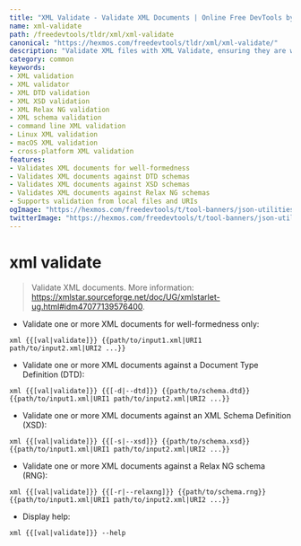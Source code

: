 ```yaml
---
title: "XML Validate - Validate XML Documents | Online Free DevTools by Hexmos"
name: xml-validate
path: /freedevtools/tldr/xml/xml-validate
canonical: "https://hexmos.com/freedevtools/tldr/xml/xml-validate/"
description: "Validate XML files with XML Validate, ensuring they are well-formed and adhere to specified schemas. Free online tool, no registration required."
category: common
keywords:
- XML validation
- XML validator
- XML DTD validation
- XML XSD validation
- XML Relax NG validation
- XML schema validation
- command line XML validation
- Linux XML validation
- macOS XML validation
- cross-platform XML validation
features:
- Validates XML documents for well-formedness
- Validates XML documents against DTD schemas
- Validates XML documents against XSD schemas
- Validates XML documents against Relax NG schemas
- Supports validation from local files and URIs
ogImage: "https://hexmos.com/freedevtools/t/tool-banners/json-utilities-banner.png"
twitterImage: "https://hexmos.com/freedevtools/t/tool-banners/json-utilities-banner.png"
---
```


# xml validate

> Validate XML documents.
> More information: <https://xmlstar.sourceforge.net/doc/UG/xmlstarlet-ug.html#idm47077139576400>.

- Validate one or more XML documents for well-formedness only:

`xml {{[val|validate]}} {{path/to/input1.xml|URI1 path/to/input2.xml|URI2 ...}}`

- Validate one or more XML documents against a Document Type Definition (DTD):

`xml {{[val|validate]}} {{[-d|--dtd]}} {{path/to/schema.dtd}} {{path/to/input1.xml|URI1 path/to/input2.xml|URI2 ...}}`

- Validate one or more XML documents against an XML Schema Definition (XSD):

`xml {{[val|validate]}} {{[-s|--xsd]}} {{path/to/schema.xsd}} {{path/to/input1.xml|URI1 path/to/input2.xml|URI2 ...}}`

- Validate one or more XML documents against a Relax NG schema (RNG):

`xml {{[val|validate]}} {{[-r|--relaxng]}} {{path/to/schema.rng}} {{path/to/input1.xml|URI1 path/to/input2.xml|URI2 ...}}`

- Display help:

`xml {{[val|validate]}} --help`
